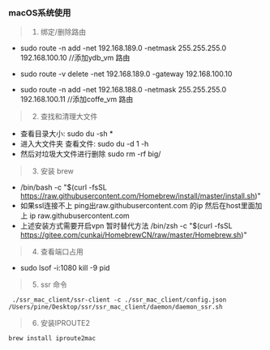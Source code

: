 ### macOS系统使用
> 1. 绑定/删除路由

+ sudo route -n add -net 192.168.189.0 -netmask 255.255.255.0 192.168.100.10  //添加ydb_vm 路由
+ sudo route -v delete -net 192.168.189.0 -gateway 192.168.100.10

+ sudo route -n add -net 192.168.188.0 -netmask 255.255.255.0 192.168.100.11  //添加coffe_vm 路由

> 2. 查找和清理大文件
+ 查看目录大小: sudo du -sh *
+ 进入大文件夹  查看文件: sudo du -d 1 -h
+ 然后对垃圾大文件进行删除 sudo rm -rf  big/

> 3. 安装 brew
+ /bin/bash -c "$(curl -fsSL https://raw.githubusercontent.com/Homebrew/install/master/install.sh)"
+ 如果ssl连接不上 ping出raw.githubusercontent.com 的ip 然后在host里面加上 ip raw.githubusercontent.com
+ 上述安装方式需要开启vpn 暂时替代方法 /bin/zsh -c "$(curl -fsSL https://gitee.com/cunkai/HomebrewCN/raw/master/Homebrew.sh)"

> 4. 查看端口占用 
+ sudo lsof -i:1080   kill -9 pid

  
>5. ssr 命令
```
 ./ssr_mac_client/ssr-client -c ./ssr_mac_client/config.json 
/Users/pine/Desktop/ssr/ssr_mac_client/daemon/daemon_ssr.sh 
 ```

 > 6. 安装IPROUTE2 
 ```
 brew install iproute2mac
```
